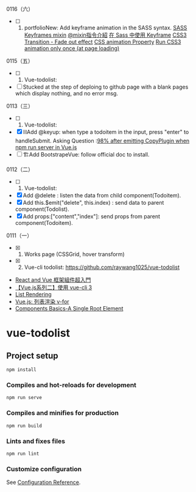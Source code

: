 0116（六）
- [ ] 1. portfolioNew: Add keyframe animation in the SASS syntax.
[SASS Keyframes mixin](https://codepen.io/shoh/pen/EyVEgp?editors=1100)
[@mixin指令介紹](https://tobyisme.gitbook.io/sass/mixin)
[在 Sass 中使用 Keyframe](https://www.jianshu.com/p/ec37f61e7636)
[CSS3 Transition - Fade out effect](https://stackoverflow.com/questions/15907079/css3-transition-fade-out-effect)
[CSS animation Property](https://www.w3schools.com/cssref/css3_pr_animation.asp)
[Run CSS3 animation only once (at page loading)](https://stackoverflow.com/questions/8482820/run-css3-animation-only-once-at-page-loading)

0115（五）
- [ ] 1. Vue-todolist:
- [ ] Stucked at the step of deploing to github page with a blank pages which display nothing, and no error msg.

0113（三）
- [ ] 1. Vue-todolist:
- [x] ⛓Add @keyup: when type a todoitem in the input, press "enter" to handleSubmit.
Asking Question :[98% after emitting CopyPlugin when npm run server in Vue.js](https://stackoverflow.com/questions/65703139/98-after-emitting-copyplugin-when-npm-run-server-in-vue-js)
- [ ] 🏗Add BootstrapeVue: follow official doc to install.

0112（二）
- [ ] 1. Vue-todolist: 
- [x] Add @delete : listen the data from child component(Todoitem).
- [x] Add this.$emit("delete", this.index) : send data to parent component(Todolist).
- [x] Add props:["content","index"]: send props from parent component(Todoitem).

0111（一）
- [x] 1. Works page (CSSGrid, hover transform)
- [x] 2. Vue-cli todolist: https://github.com/raywang1025/vue-todolist
- [React and Vue 框架組件超入門](https://www.youtube.com/watch?v=5BV5J7ZYau0&t=892s)
- [【Vue.js系列二】使用 vue-cli 3](https://medium.com/@rorast.power.game/vue-js%E7%B3%BB%E5%88%97%E4%BA%8C-%E4%BD%BF%E7%94%A8-vue-cli-3-79968e9fed7d)
- [List Rendering](https://vuejs.org/v2/guide/list.html)
- [Vue.js: 列表渲染 v-for](https://cythilya.github.io/2017/04/27/vue-list-rendering/)
- [Components Basics-A Single Root Element](https://vuejs.org/v2/guide/components.html)

# vue-todolist

## Project setup
```
npm install
```

### Compiles and hot-reloads for development
```
npm run serve
```

### Compiles and minifies for production
```
npm run build
```

### Lints and fixes files
```
npm run lint
```

### Customize configuration
See [Configuration Reference](https://cli.vuejs.org/config/).
